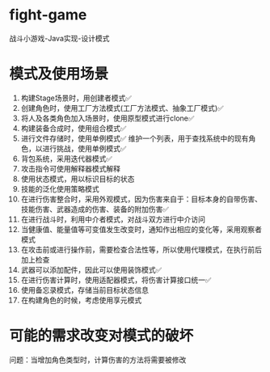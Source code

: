 # fight-game
战斗小游戏-Java实现-设计模式

# 模式及使用场景


1. 构建Stage场景时，用创建者模式✅
2. 创建角色时，使用工厂方法模式(工厂方法模式、抽象工厂模式)✅
3. 将人及各类角色加入场景时，使用原型模式进行clone✅
4. 构建装备合成时，使用组合模式✅
5. 进行文件存储时，使用单例模式✅
   维护一个列表，用于查找系统中的现有角色，以进行挑战，使用单例模式✅
6. 背包系统，采用迭代器模式✅
7. 攻击指令可使用解释器模式解释
8. 使用状态模式，用以标识目标的状态
9. 技能的泛化使用策略模式
10. 在进行伤害整合时，采用外观模式，因为伤害来自于：目标本身的自带伤害、技能伤害、武器造成的伤害、装备的附加伤害✅
11. 在进行战斗时，利用中介者模式，对战斗双方进行中介访问
12. 当健康值、能量值等可变值发生改变时，通知作出相应的变化等，采用观察者模式
13. 在攻击前或进行操作前，需要检查合法性等，所以使用代理模式，在执行前后加上检查
14. 武器可以添加配件，因此可以使用装饰模式✅
15. 在进行伤害计算时，使用适配器模式，将伤害计算接口统一✅
16. 使用备忘录模式，存储当前目标状态信息
17. 在构建角色的时候，考虑使用享元模式



# 可能的需求改变对模式的破坏

问题：当增加角色类型时，计算伤害的方法将需要被修改


